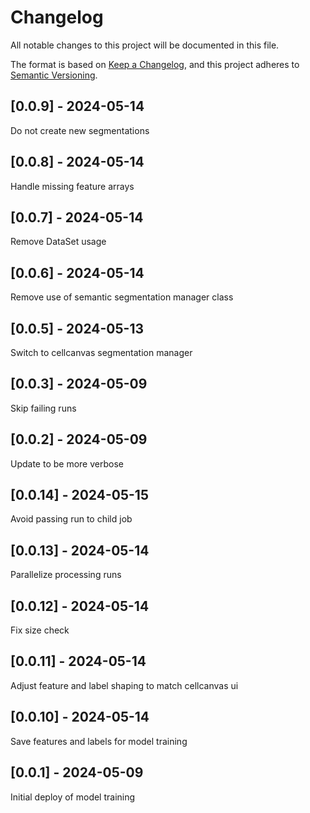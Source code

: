 # Changelog
All notable changes to this project will be documented in this file.

The format is based on [Keep a Changelog](https://keepachangelog.com/en/1.0.0/),
and this project adheres to [Semantic Versioning](https://semver.org/spec/v2.0.0.html).

## [0.0.9] - 2024-05-14
Do not create new segmentations

## [0.0.8] - 2024-05-14
Handle missing feature arrays

## [0.0.7] - 2024-05-14
Remove DataSet usage

## [0.0.6] - 2024-05-14
Remove use of semantic segmentation manager class

## [0.0.5] - 2024-05-13
Switch to cellcanvas segmentation manager

## [0.0.3] - 2024-05-09
Skip failing runs

## [0.0.2] - 2024-05-09
Update to be more verbose

## [0.0.14] - 2024-05-15
Avoid passing run to child job

## [0.0.13] - 2024-05-14
Parallelize processing runs

## [0.0.12] - 2024-05-14
Fix size check

## [0.0.11] - 2024-05-14
Adjust feature and label shaping to match cellcanvas ui

## [0.0.10] - 2024-05-14
Save features and labels for model training

## [0.0.1] - 2024-05-09
Initial deploy of model training
